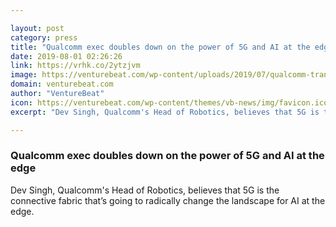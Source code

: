 ```yaml
---

layout: post
category: press
title: "Qualcomm exec doubles down on the power of 5G and AI at the edge"
date: 2019-08-01 02:26:26
link: https://vrhk.co/2ytzjvm
image: https://venturebeat.com/wp-content/uploads/2019/07/qualcomm-transform-slide.jpg?w=1200&strip=all
domain: venturebeat.com
author: "VentureBeat"
icon: https://venturebeat.com/wp-content/themes/vb-news/img/favicon.ico
excerpt: "Dev Singh, Qualcomm's Head of Robotics, believes that 5G is the connective fabric that’s going to radically change the landscape for AI at the edge."

---
```


### Qualcomm exec doubles down on the power of 5G and AI at the edge

Dev Singh, Qualcomm's Head of Robotics, believes that 5G is the connective fabric that’s going to radically change the landscape for AI at the edge.